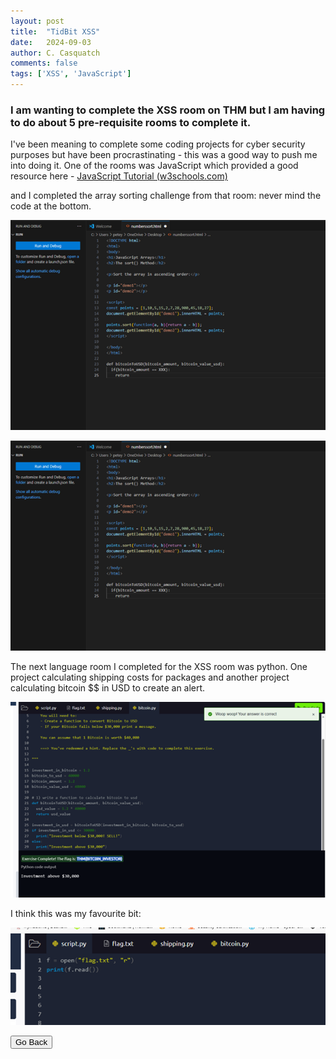 ```yaml
---
layout: post
title:  "TidBit XSS"
date:   2024-09-03
author: C. Casquatch
comments: false
tags: ['XSS', 'JavaScript']
---
```


### I am wanting to complete the XSS room on THM but I am having to do about 5 pre-requisite rooms to complete it. 

I've been meaning to complete some coding projects for cyber security purposes but have been procrastinating - this was a good way to push me into doing it. One of the rooms was JavaScript which provided a good resource here - [JavaScript Tutorial (w3schools.com)](https://www.w3schools.com/js/default.asp)

and I completed the array sorting challenge from that room:
never mind the code at the bottom.

![Photo1](https://github.com/CyberCasquatch/cybercasquatch.github.io/blob/main/assets/images/xss/Picture1.png)

![Photo1](https://github.com/CyberCasquatch/cybercasquatch.github.io/blob/a877c559e57ef00eebd04eae0d7972a65fdb5c38/assets/images/xss/Picture1.png)

The next language room I completed for the XSS room was python. 
One project calculating shipping costs for packages and another project calculating bitcoin $$ in USD to create an alert. 

![Photo2](https://github.com/CyberCasquatch/cybercasquatch.github.io/blob/main/assets/images/xss/Picture2.png)

I think this was my favourite bit:

![Photo3](https://github.com/CyberCasquatch/cybercasquatch.github.io/blob/main/assets/images/xss/Picture3.png)


<button onclick="history.back()">Go Back</button>
